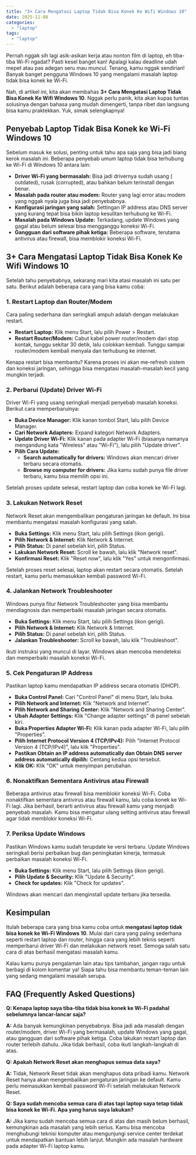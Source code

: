 ```yaml
---
title: "3+ Cara Mengatasi Laptop Tidak Bisa Konek Ke Wifi Windows 10"
date: 2025-11-08
categories: 
  - "laptop"
tags: 
  - "laptop"
---
```


Pernah nggak sih lagi asik-asikan kerja atau nonton film di laptop, eh tiba-tiba Wi-Fi ngadat? Pasti kesel banget kan! Apalagi kalau deadline udah mepet atau pas adegan seru mau muncul. Tenang, kamu nggak sendirian! Banyak banget pengguna Windows 10 yang mengalami masalah laptop tidak bisa konek ke Wi-Fi.

Nah, di artikel ini, kita akan membahas **3+ Cara Mengatasi Laptop Tidak Bisa Konek Ke Wifi Windows 10**. Nggak perlu panik, kita akan kupas tuntas solusinya dengan bahasa yang mudah dimengerti, tanpa ribet dan langsung bisa kamu praktekkan. Yuk, simak selengkapnya!

## Penyebab Laptop Tidak Bisa Konek ke Wi-Fi Windows 10

Sebelum masuk ke solusi, penting untuk tahu apa saja yang bisa jadi biang kerok masalah ini. Beberapa penyebab umum laptop tidak bisa terhubung ke Wi-Fi di Windows 10 antara lain:

- **Driver Wi-Fi yang bermasalah:** Bisa jadi drivernya sudah usang ( outdated), rusak (corrupted), atau bahkan belum terinstall dengan benar.
- **Masalah pada router atau modem:** Router yang lagi error atau modem yang nggak nyala juga bisa jadi penyebabnya.
- **Konfigurasi jaringan yang salah:** Settingan IP address atau DNS server yang kurang tepat bisa bikin laptop kesulitan terhubung ke Wi-Fi.
- **Masalah pada Windows Update:** Terkadang, update Windows yang gagal atau belum selesai bisa mengganggu koneksi Wi-Fi.
- **Gangguan dari software pihak ketiga:** Beberapa software, terutama antivirus atau firewall, bisa memblokir koneksi Wi-Fi.

## 3+ Cara Mengatasi Laptop Tidak Bisa Konek Ke Wifi Windows 10

Setelah tahu penyebabnya, sekarang mari kita atasi masalah ini satu per satu. Berikut adalah beberapa cara yang bisa kamu coba:

### 1\. Restart Laptop dan Router/Modem

Cara paling sederhana dan seringkali ampuh adalah dengan melakukan restart.

- **Restart Laptop:** Klik menu Start, lalu pilih Power > Restart.
- **Restart Router/Modem:** Cabut kabel power router/modem dari stop kontak, tunggu sekitar 30 detik, lalu colokkan kembali. Tunggu sampai router/modem kembali menyala dan terhubung ke internet.

Kenapa restart bisa membantu? Karena proses ini akan me-refresh sistem dan koneksi jaringan, sehingga bisa mengatasi masalah-masalah kecil yang mungkin terjadi.

### 2\. Perbarui (Update) Driver Wi-Fi

Driver Wi-Fi yang usang seringkali menjadi penyebab masalah koneksi. Berikut cara memperbaruinya:

- **Buka Device Manager:** Klik kanan tombol Start, lalu pilih Device Manager.
- **Cari Network Adapters:** Expand kategori Network Adapters.
- **Update Driver Wi-Fi:** Klik kanan pada adapter Wi-Fi (biasanya namanya mengandung kata "Wireless" atau "Wi-Fi"), lalu pilih "Update driver".
- **Pilih Cara Update:**
    - **Search automatically for drivers:** Windows akan mencari driver terbaru secara otomatis.
    - **Browse my computer for drivers:** Jika kamu sudah punya file driver terbaru, kamu bisa memilih opsi ini.

Setelah proses update selesai, restart laptop dan coba konek ke Wi-Fi lagi.

### 3\. Lakukan Network Reset

Network Reset akan mengembalikan pengaturan jaringan ke default. Ini bisa membantu mengatasi masalah konfigurasi yang salah.

- **Buka Settings:** Klik menu Start, lalu pilih Settings (ikon gerigi).
- **Pilih Network & Internet:** Klik Network & Internet.
- **Pilih Status:** Di panel sebelah kiri, pilih Status.
- **Lakukan Network Reset:** Scroll ke bawah, lalu klik "Network reset".
- **Konfirmasi Reset:** Klik "Reset now", lalu klik "Yes" untuk mengonfirmasi.

Setelah proses reset selesai, laptop akan restart secara otomatis. Setelah restart, kamu perlu memasukkan kembali password Wi-Fi.

### 4\. Jalankan Network Troubleshooter

Windows punya fitur Network Troubleshooter yang bisa membantu mendiagnosis dan memperbaiki masalah jaringan secara otomatis.

- **Buka Settings:** Klik menu Start, lalu pilih Settings (ikon gerigi).
- **Pilih Network & Internet:** Klik Network & Internet.
- **Pilih Status:** Di panel sebelah kiri, pilih Status.
- **Jalankan Troubleshooter:** Scroll ke bawah, lalu klik "Troubleshoot".

Ikuti instruksi yang muncul di layar. Windows akan mencoba mendeteksi dan memperbaiki masalah koneksi Wi-Fi.

### 5\. Cek Pengaturan IP Address

Pastikan laptop kamu mendapatkan IP address secara otomatis (DHCP).

- **Buka Control Panel:** Cari "Control Panel" di menu Start, lalu buka.
- **Pilih Network and Internet:** Klik "Network and Internet".
- **Pilih Network and Sharing Center:** Klik "Network and Sharing Center".
- **Ubah Adapter Settings:** Klik "Change adapter settings" di panel sebelah kiri.
- **Buka Properties Adapter Wi-Fi:** Klik kanan pada adapter Wi-Fi, lalu pilih "Properties".
- **Pilih Internet Protocol Version 4 (TCP/IPv4):** Pilih "Internet Protocol Version 4 (TCP/IPv4)", lalu klik "Properties".
- **Pastikan Obtain an IP address automatically dan Obtain DNS server address automatically dipilih:** Centang kedua opsi tersebut.
- **Klik OK:** Klik "OK" untuk menyimpan perubahan.

### 6\. Nonaktifkan Sementara Antivirus atau Firewall

Beberapa antivirus atau firewall bisa memblokir koneksi Wi-Fi. Coba nonaktifkan sementara antivirus atau firewall kamu, lalu coba konek ke Wi-Fi lagi. Jika berhasil, berarti antivirus atau firewall kamu yang menjadi penyebab masalah. Kamu bisa mengatur ulang setting antivirus atau firewall agar tidak memblokir koneksi Wi-Fi.

### 7\. Periksa Update Windows

Pastikan Windows kamu sudah terupdate ke versi terbaru. Update Windows seringkali berisi perbaikan bug dan peningkatan kinerja, termasuk perbaikan masalah koneksi Wi-Fi.

- **Buka Settings:** Klik menu Start, lalu pilih Settings (ikon gerigi).
- **Pilih Update & Security:** Klik "Update & Security".
- **Check for updates:** Klik "Check for updates".

Windows akan mencari dan menginstall update terbaru jika tersedia.

## Kesimpulan

Itulah beberapa cara yang bisa kamu coba untuk **mengatasi laptop tidak bisa konek ke Wi-Fi Windows 10**. Mulai dari cara yang paling sederhana seperti restart laptop dan router, hingga cara yang lebih teknis seperti memperbarui driver Wi-Fi dan melakukan network reset. Semoga salah satu cara di atas berhasil mengatasi masalah kamu.

Kalau kamu punya pengalaman lain atau tips tambahan, jangan ragu untuk berbagi di kolom komentar ya! Siapa tahu bisa membantu teman-teman lain yang sedang mengalami masalah serupa.

## FAQ (Frequently Asked Questions)

**Q: Kenapa laptop saya tiba-tiba tidak bisa konek ke Wi-Fi padahal sebelumnya lancar-lancar saja?**

**A:** Ada banyak kemungkinan penyebabnya. Bisa jadi ada masalah dengan router/modem, driver Wi-Fi yang bermasalah, update Windows yang gagal, atau gangguan dari software pihak ketiga. Coba lakukan restart laptop dan router terlebih dahulu. Jika tidak berhasil, coba ikuti langkah-langkah di atas.

**Q: Apakah Network Reset akan menghapus semua data saya?**

**A:** Tidak, Network Reset tidak akan menghapus data pribadi kamu. Network Reset hanya akan mengembalikan pengaturan jaringan ke default. Kamu perlu memasukkan kembali password Wi-Fi setelah melakukan Network Reset.

**Q: Saya sudah mencoba semua cara di atas tapi laptop saya tetap tidak bisa konek ke Wi-Fi. Apa yang harus saya lakukan?**

**A:** Jika kamu sudah mencoba semua cara di atas dan masih belum berhasil, kemungkinan ada masalah yang lebih serius. Kamu bisa mencoba menghubungi teknisi komputer atau mengunjungi service center terdekat untuk mendapatkan bantuan lebih lanjut. Mungkin ada masalah hardware pada adapter Wi-Fi laptop kamu.
